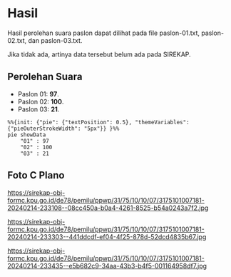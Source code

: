 # Hasil

Hasil perolehan suara paslon dapat dilihat pada file paslon-01.txt, paslon-02.txt, dan paslon-03.txt.

Jika tidak ada, artinya data tersebut belum ada pada SIREKAP.

## Perolehan Suara

 * Paslon 01: **97**.
 * Paslon 02: **100**.
 * Paslon 03: **21**.

```mermaid
%%{init: {"pie": {"textPosition": 0.5}, "themeVariables": {"pieOuterStrokeWidth": "5px"}} }%%
pie showData
    "01" : 97
    "02" : 100
    "03" : 21
```
## Foto C Plano

https://sirekap-obj-formc.kpu.go.id/de78/pemilu/ppwp/31/75/10/10/07/3175101007181-20240214-233108--08cc450a-b0a4-4261-8525-b54a0243a7f2.jpg

https://sirekap-obj-formc.kpu.go.id/de78/pemilu/ppwp/31/75/10/10/07/3175101007181-20240214-233303--441ddcdf-ef04-4f25-878d-52dcd4835b67.jpg

https://sirekap-obj-formc.kpu.go.id/de78/pemilu/ppwp/31/75/10/10/07/3175101007181-20240214-233435--e5b682c9-34aa-43b3-b4f5-001164958df7.jpg
